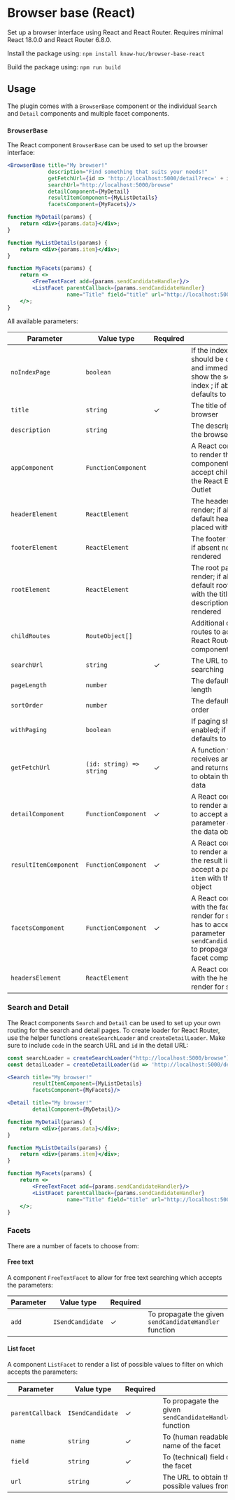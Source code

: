 # Browser base (React)

Set up a browser interface using React and React Router. Requires minimal React 18.0.0 and React Router 6.8.0.

Install the package using:
`npm install knaw-huc/browser-base-react`

Build the package using:
`npm run build`

## Usage

The plugin comes with a `BrowserBase` component or the individual `Search` and `Detail` components and multiple facet
components.

### `BrowserBase`

The React component `BrowserBase` can be used to set up the browser interface:

```jsx
<BrowserBase title="My browser!"
             description="Find something that suits your needs!"
             getFetchUrl={id => 'http://localhost:5000/detail?rec=' + id}
             searchUrl="http://localhost:5000/browse"
             detailComponent={MyDetail}
             resultItemComponent={MyListDetails}
             facetsComponent={MyFacets}/>

function MyDetail(params) {
    return <div>{params.data}</div>;
}

function MyListDetails(params) {
    return <div>{params.item}</div>;
}

function MyFacets(params) {
    return <>
        <FreeTextFacet add={params.sendCandidateHandler}/>
        <ListFacet parentCallback={params.sendCandidateHandler}
                   name="Title" field="title" url="http://localhost:5000/facet"/>
    </>;
}
```

All available parameters:

| Parameter             | Value type               | Required |                                                                                                                                                  |
|-----------------------|--------------------------|----------|--------------------------------------------------------------------------------------------------------------------------------------------------|
| `noIndexPage`         | `boolean`                |          | If the index page should be disabled and immediately show the search index ; if absent it defaults to `false`                                    |   
| `title`               | `string`                 | ✓        | The title of the browser                                                                                                                         |
| `description`         | `string`                 |          | The description of the browser                                                                                                                   |
| `appComponent`        | `FunctionComponent`      |          | A React component to render the app component; has to accept children for the React Browser Outlet                                               |
| `headerElement`       | `ReactElement`           |          | The header to render; if absent a default header is placed with the title                                                                        |
| `footerElement`       | `ReactElement`           |          | The footer to render; if absent no footer is rendered                                                                                            |
| `rootElement`         | `ReactElement`           |          | The root page to render; if absent a default root page with the title and description is rendered                                                |
| `childRoutes`         | `RouteObject[]`          |          | Additional child routes to add to the React Router component                                                                                     |
| `searchUrl`           | `string`                 | ✓        | The URL to use for searching                                                                                                                     |
| `pageLength`          | `number`                 |          | The default page length                                                                                                                          |
| `sortOrder`           | `number`                 |          | The default sort order                                                                                                                           |
| `withPaging`          | `boolean`                |          | If paging should be enabled; if absent it defaults to `false`                                                                                    |
| `getFetchUrl`         | `(id: string) => string` | ✓        | A function that receives an identifier and returns the URL to obtain the item data                                                               |
| `detailComponent`     | `FunctionComponent`      | ✓        | A React component to render an item; has to accept a parameter `data` with the data object                                                       |
| `resultItemComponent` | `FunctionComponent`      | ✓        | A React component to render an item in the result list; has to accept a parameter `item` with the item object                                    |
| `facetsComponent`     | `FunctionComponent`      | ✓        | A React component with the facets to render for searching; has to accept a parameter `sendCandidateHandler` to propagate to the facet components |
| `headersElement`      | `ReactElement`           |          | A React component with the headers to render for searching                                                                                       |

### Search and Detail

The React components `Search` and `Detail` can be used to set up your own routing for the search and detail pages. To
create loader for React Router, use the helper functions `createSearchLoader` and `createDetailLoader`. Make sure to
include `code` in the search URL and `id` in the detail URL:

```jsx
const searchLoader = createSearchLoader("http://localhost:5000/browse");
const detailLoader = createDetailLoader(id => 'http://localhost:5000/detail?rec=' + id);

<Search title="My browser!"
        resultItemComponent={MyListDetails}
        facetsComponent={MyFacets}/>

<Detail title="My browser!"
        detailComponent={MyDetail}/>

function MyDetail(params) {
    return <div>{params.data}</div>;
}

function MyListDetails(params) {
    return <div>{params.item}</div>;
}

function MyFacets(params) {
    return <>
        <FreeTextFacet add={params.sendCandidateHandler}/>
        <ListFacet parentCallback={params.sendCandidateHandler}
                   name="Title" field="title" url="http://localhost:5000/facet"/>
    </>;
}
```

### Facets

There are a number of facets to choose from:

#### Free text

A component `FreeTextFacet` to allow for free text searching which accepts the parameters:

| Parameter | Value type       | Required |                                                        |
|-----------|------------------|----------|--------------------------------------------------------|
| `add`     | `ISendCandidate` | ✓        | To propagate the given `sendCandidateHandler` function |    

#### List facet

A component `ListFacet` to render a list of possible values to filter on which accepts the parameters:

| Parameter        | Value type       | Required |                                                        |
|------------------|------------------|----------|--------------------------------------------------------|
| `parentCallback` | `ISendCandidate` | ✓        | To propagate the given `sendCandidateHandler` function |     
| `name`           | `string`         | ✓        | To (human readable) name of the facet                  |
| `field`          | `string`         | ✓        | To (technical) field of the facet                      |
| `url`            | `string`         | ✓        | The URL to obtain the possible values from             |
